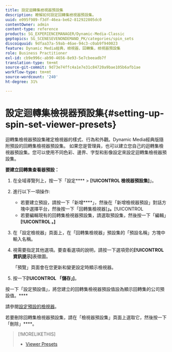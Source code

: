 ```yaml
---
title: 設定迴轉集檢視器預設集
description: 瞭解如何設定回轉集檢視器預設集。
uuid: e095f989-f3df-46ea-be62-812922805dc0
contentOwner: admin
content-type: reference
products: SG_EXPERIENCEMANAGER/Dynamic-Media-Classic
geptopics: SG_SCENESEVENONDEMAND_PK/categories/spin_sets
discoiquuid: 9dfaa37a-59ab-46ae-94c3-c0ab9f940023
feature: Dynamic Media經典，檢視器，回轉集，檢視器預設集
role: Business Practitioner
exl-id: cb9e996c-ab90-4656-8e93-5e7cbeeadb7f
translation-type: tm+mt
source-git-commit: 9d73e74ffc4a1e7e31c84720a9bae105b6afb1ae
workflow-type: tm+mt
source-wordcount: '240'
ht-degree: 31%

---
```


# 設定迴轉集檢視器預設集{#setting-up-spin-set-viewer-presets}

迴轉集檢視器預設集確定檢視器的樣式、行為和外觀。Dynamic Media經典版隨附預設的回轉集檢視器預設集。 如果您是管理員，也可以建立您自己的迴轉集檢視器預設集。您可以使用不同色彩、邊界、字型和影像設定來設定迴轉集檢視器預設集。

**要建立回轉集查看器預設：**

1. 在全域導覽列上，按一下「設定&#x200B;**** > **[!UICONTROL 檢視器預設集]**」。
1. 進行以下一項操作:

   * 若要建立預設，請按一下「新增&#x200B;****」，然後在「新增檢視器預設」對話方塊中選擇平台，然後按一下「回轉集檢視器&#x200B;]**」。**[!UICONTROL 
   * 若要編輯現有的回轉集檢視器預設集，請選取預設集，然後按一下「編輯」**[!UICONTROL 。]**

1. 在「設定檢視器」頁面上，在「回轉集檢視器」預設集的「預設名稱」方塊中輸入名稱。
1. 視需要指定其他選項。要查看選項的說明，請按一下選項旁的&#x200B;**[!UICONTROL 資訊提示]**&#x200B;表徵圖。

   「預覽」頁面會在您更新和變更設定時顯示檢視器。

1. 按一下&#x200B;**[!UICONTROL 「儲存」]**。

按一下「設定預設值」，將您建立的回轉集檢視器預設值設為顯示回轉集的公司預設值。****

請參閱[設定預設的檢視器](application-setup.md#configuring_default_viewers)。

若要刪除回轉集檢視器預設集，請在「檢視器預設集」頁面上選取它，然後按一下「刪除」****。

>[!MORELIKETHIS]
>
>* [Viewer Presets](application-setup.md#viewer_presets)

